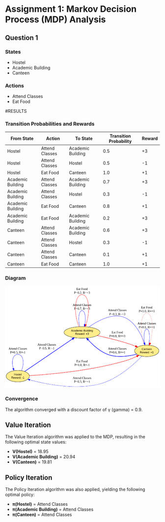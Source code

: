 
# Assignment 1: Markov Decision Process (MDP) Analysis

## Question 1

### States
- Hostel
- Academic Building
- Canteen

### Actions
- Attend Classes
- Eat Food
  
#RESULTS
### Transition Probabilities and Rewards

| From State       | Action         | To State          | Transition Probability | Reward |
|------------------|----------------|-------------------|------------------------|--------|
| Hostel           | Attend Classes | Academic Building | 0.5                    | +3     |
| Hostel           | Attend Classes | Hostel            | 0.5                    | -1     |
| Hostel           | Eat Food       | Canteen           | 1.0                    | +1     |
| Academic Building| Attend Classes | Academic Building | 0.7                    | +3     |
| Academic Building| Attend Classes | Hostel            | 0.3                    | -1     |
| Academic Building| Eat Food       | Canteen           | 0.8                    | +1     |
| Academic Building| Eat Food       | Academic Building | 0.2                    | +3     |
| Canteen          | Attend Classes | Academic Building | 0.6                    | +3     |
| Canteen          | Attend Classes | Hostel            | 0.3                    | -1     |
| Canteen          | Attend Classes | Canteen           | 0.1                    | +1     |
| Canteen          | Eat Food       | Canteen           | 1.0                    | +1     |

### Diagram
![alt text](https://github.com/MOONLABIISERB/marl-ecs-course/blob/gavit_20114/Assignment-1/MDP.png)

### Convergence
The algorithm converged with a discount factor of γ (gamma) = 0.9.

## Value Iteration
The Value Iteration algorithm was applied to the MDP, resulting in the following optimal state values:

- **V(Hostel)** = 18.95
- **V(Academic Building)** = 20.94
- **V(Canteen)** = 19.81

## Policy Iteration
The Policy Iteration algorithm was also applied, yielding the following optimal policy:

- **π(Hostel)** = Attend Classes
- **π(Academic Building)** = Attend Classes
- **π(Canteen)** = Attend Classes


